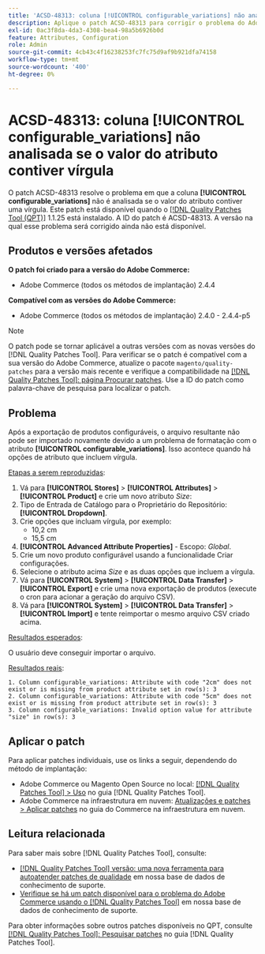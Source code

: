 ```yaml
---
title: 'ACSD-48313: coluna [!UICONTROL configurable_variations] não analisada se o valor do atributo contiver vírgula'
description: Aplique o patch ACSD-48313 para corrigir o problema do Adobe Commerce em que a coluna [!UICONTROL configurable_variations] não é analisada se o valor do atributo contiver uma vírgula.
exl-id: 0ac3f8da-4da3-4308-bea4-98a5b6926b0d
feature: Attributes, Configuration
role: Admin
source-git-commit: 4cb43c4f16238253fc7fc75d9af9b921dfa74158
workflow-type: tm+mt
source-wordcount: '400'
ht-degree: 0%

---
```


# ACSD-48313: coluna **[!UICONTROL configurable_variations]** não analisada se o valor do atributo contiver vírgula

O patch ACSD-48313 resolve o problema em que a coluna **[!UICONTROL configurable_variations]** não é analisada se o valor do atributo contiver uma vírgula. Este patch está disponível quando o [[!DNL Quality Patches Tool (QPT)]](/help/announcements/adobe-commerce-announcements/magento-quality-patches-released-new-tool-to-self-serve-quality-patches.md) 1.1.25 está instalado. A ID do patch é ACSD-48313. A versão na qual esse problema será corrigido ainda não está disponível.

## Produtos e versões afetados

**O patch foi criado para a versão do Adobe Commerce:**
* Adobe Commerce (todos os métodos de implantação) 2.4.4

**Compatível com as versões do Adobe Commerce:**
* Adobe Commerce (todos os métodos de implantação) 2.4.0 - 2.4.4-p5

>[!NOTE]
>
>O patch pode se tornar aplicável a outras versões com as novas versões do [!DNL Quality Patches Tool]. Para verificar se o patch é compatível com a sua versão do Adobe Commerce, atualize o pacote `magento/quality-patches` para a versão mais recente e verifique a compatibilidade na [[!DNL Quality Patches Tool]: página Procurar patches](https://experienceleague.adobe.com/tools/commerce-quality-patches/index.html?lang=pt-BR). Use a ID do patch como palavra-chave de pesquisa para localizar o patch.

## Problema

Após a exportação de produtos configuráveis, o arquivo resultante não pode ser importado novamente devido a um problema de formatação com o atributo **[!UICONTROL configurable_variations]**. Isso acontece quando há opções de atributo que incluem vírgula.

<u>Etapas a serem reproduzidas</u>:

1. Vá para **[!UICONTROL Stores]** > **[!UICONTROL Attributes]** > **[!UICONTROL Product]** e crie um novo atributo _Size_:
1. Tipo de Entrada de Catálogo para o Proprietário do Repositório: **[!UICONTROL Dropdown]**.
1. Crie opções que incluam vírgula, por exemplo:
   * 10,2 cm
   * 15,5 cm
1. **[!UICONTROL Advanced Attribute Properties]** - Escopo: _Global_.
1. Crie um novo produto configurável usando a funcionalidade Criar configurações.
1. Selecione o atributo acima _Size_ e as duas opções que incluem a vírgula.
1. Vá para **[!UICONTROL System]** > **[!UICONTROL Data Transfer]** > **[!UICONTROL Export]** e crie uma nova exportação de produtos (execute o cron para acionar a geração do arquivo CSV).
1. Vá para **[!UICONTROL System]** > **[!UICONTROL Data Transfer]** > **[!UICONTROL Import]** e tente reimportar o mesmo arquivo CSV criado acima.

<u>Resultados esperados</u>:

O usuário deve conseguir importar o arquivo.

<u>Resultados reais</u>:

```
1. Column configurable_variations: Attribute with code "2cm" does not exist or is missing from product attribute set in row(s): 3
2. Column configurable_variations: Attribute with code "5cm" does not exist or is missing from product attribute set in row(s): 3
3. Column configurable_variations: Invalid option value for attribute "size" in row(s): 3
```

## Aplicar o patch

Para aplicar patches individuais, use os links a seguir, dependendo do método de implantação:

* Adobe Commerce ou Magento Open Source no local: [[!DNL Quality Patches Tool] > Uso](https://experienceleague.adobe.com/docs/commerce-operations/tools/quality-patches-tool/usage.html?lang=pt-BR) no guia [!DNL Quality Patches Tool].
* Adobe Commerce na infraestrutura em nuvem: [Atualizações e patches > Aplicar patches](https://experienceleague.adobe.com/docs/commerce-cloud-service/user-guide/develop/upgrade/apply-patches.html?lang=pt-BR) no guia do Commerce na infraestrutura em nuvem.


## Leitura relacionada

Para saber mais sobre [!DNL Quality Patches Tool], consulte:

* [[!DNL Quality Patches Tool] versão: uma nova ferramenta para autoatender patches de qualidade](/help/announcements/adobe-commerce-announcements/magento-quality-patches-released-new-tool-to-self-serve-quality-patches.md) em nossa base de dados de conhecimento de suporte.
* [Verifique se há um patch disponível para o problema do Adobe Commerce usando o [!DNL Quality Patches Tool]](/help/support-tools/patches-available-in-qpt-tool/check-patch-for-magento-issue-with-magento-quality-patches.md) em nossa base de dados de conhecimento de suporte.

Para obter informações sobre outros patches disponíveis no QPT, consulte [[!DNL Quality Patches Tool]: Pesquisar patches](https://experienceleague.adobe.com/tools/commerce-quality-patches/index.html?lang=pt-BR) no guia [!DNL Quality Patches Tool].
